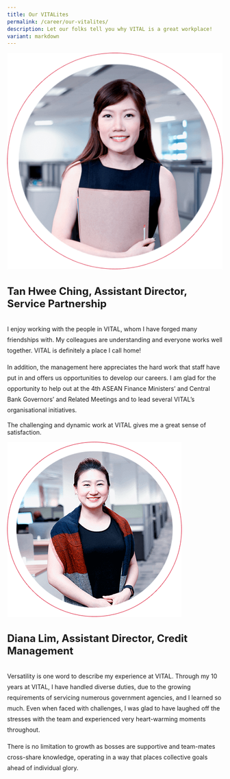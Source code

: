 ```yaml
---
title: Our VITALites
permalink: /career/our-vitalites/
description: Let our folks tell you why VITAL is a great workplace!
variant: markdown
---
```

<div class="content-box content-img">
    <div class="img">
        <img alt="Tan Hwee Ching, Assistant Director, Service Partnership" src="/images/career/tan-hwee-ching.png">
    </div>
    <div class="des">
        <h4 style="font-size: 24px;">Tan Hwee Ching, Assistant Director, Service Partnership</h4>
        <p style="line-height: 25px;">I enjoy working with the people in VITAL, whom I have forged many friendships with. My colleagues are understanding and everyone works well together. VITAL is definitely a place I call home!</p>
        <p style="line-height: 25px;">In addition, the management here appreciates the hard work that staff have put in and offers us opportunities to develop our careers. I am glad for the opportunity to help out at the 4th ASEAN Finance Ministers’ and Central Bank Governors’ and Related Meetings and to lead several VITAL’s organisational initiatives.</p>
        <p>The challenging and dynamic work at VITAL gives me a great sense of satisfaction.</p>
    </div>
</div>

<div class="content-box img-content">
    <div class="img">
        <img alt="Diana Lim, Assistant Director, Credit Management Services" src="/images/career/diana-lim.png">
    </div>
    <div class="des">
        <h4 style="font-size: 24px;">Diana Lim, Assistant Director, Credit Management</h4>
        <p style="line-height: 25px;">Versatility is one word to describe my experience at VITAL. Through my 10 years at VITAL, I have handled diverse duties, due to the growing requirements of servicing numerous government agencies, and I learned so much. Even when faced with challenges, I was glad to have laughed off the stresses with the team and experienced very heart-warming moments throughout.</p>
        <p style="line-height: 25px;">There is no limitation to growth as bosses are supportive and team-mates cross-share knowledge, operating in a way that places collective goals ahead of individual glory.</p>
    </div>
</div>